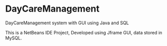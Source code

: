 # DayCareManagement
DayCareManagement system with GUI using Java and SQL


This is a NetBeans IDE Project, Developed using Jframe GUI, data stored in MySQL.
